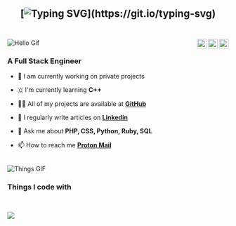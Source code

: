      
<div align="center" style="margin: 22px 0; display: flex; justify-content: center; align-items: center;">
<span style="font-size: 1.4rem; font-weight: bold; display: inline-block; vertical-align: middle;">
</br>
    
[![Typing SVG](https://readme-typing-svg.demolab.com?font=Lato&size=35&pause=1000&center=true&width=435&lines=Hello+%3Ccoders!%2F%3E%2C+I'm+Bryan.)](https://git.io/typing-svg)

</span>
</div>
<span>
<a href="https://app.daily.dev/bryanapolonio" target="_blank"><img alt="Github" align="right" width="22" src="https://cdn.simpleicons.org/daily.dev/white"/><a>
<a href="https://www.linkedin.com/in/bryanapolonio" target="_blank"><img alt="Github" align="right" width="22" src="https://cdn.simpleicons.org/linkedin/white" /><a>
<a href="https://github.com/BryanApolonio" target="_blank"><img alt="Github" align="right" width="22" src="https://cdn.simpleicons.org/github/white" /></a>
</span>
<div>
<img src="https://user-images.githubusercontent.com/73097560/115834477-dbab4500-a447-11eb-908a-139a6edaec5c.gif" alt="Hello Gif" />
</div>
<h3>A Full Stack Engineer</h3>
    
- 🔭 I am currently working on private projects
  
- 🇨 I'm currently learning **C++**

- 👨‍💻 All of my projects are available at **[GitHub](https://github.com/BryanApolonio?tab=repositories)**

- 📝 I regularly write articles on **[Linkedin](www.linkedin.com/in/bryanapolonio)**

- 💬 Ask me about **PHP, CSS, Python, Ruby, SQL**

- 📫 How to reach me **[Proton Mail](mailto:Bryan.Apolonio@proton.me)**

<br/>
<img src="https://user-images.githubusercontent.com/73097560/115834477-dbab4500-a447-11eb-908a-139a6edaec5c.gif" alt="Things GIF">
<h3> Things I code with</h3><br>
<p><img src="https://skillicons.dev/icons?i=html,css,js,py,php,ruby,sql,c++" /></p><br>
